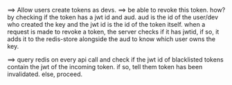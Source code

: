 ==> Allow users create tokens as devs.
==> be able to revoke this token. how? by checking if the token has a jwt id and aud. aud is the id of the user/dev who created the key and the jwt id is the id of the token itself. when a request is made to revoke a token, the server checks if it has jwtid, if so, it adds it to the redis-store alongside the aud to know which user owns the key.

==> query redis on every api call and check if the jwt id of blacklisted tokens contain the jwt of the incoming token. if so, tell them token has been invalidated. else, proceed.

